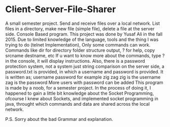 # Client-Server-File-Sharer
A small semester project. Send and receive files over a local network. List files in a directory, make new file (simple file), delete a file at the server side. Console Based program.
This project was done by Yusaf Ali in the fall 2015.
Due to limited knowledge of the language, tools and the thing I was trying to do (telnet Implementation), Only some commands can work.
Commands like dir for directory folder structure output, ? for help, copy srcname destname, etc
If u want to know more about the commands, type ? in the console, it will display instructions.
Also, there is a password protection system, not a system just string comparison on the server side, a password.txt is provided,
in which a username and password is provided.
It is written as;
  username password
for example
  zig zag
  zig is the username
  zag is the password
More users with password can be added
This program is made by a noob, for a semester project.
In the process of doing it, I happened to gain a little bit knowledge about the Socket Programming, ofcourse I knew about Sockets,
and implemented socket programming in java, throught which commands and data are shared across the local network.



P.S. Sorry about the bad Grammar and explanation.
